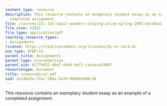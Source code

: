 ```yaml
---
content_type: resource
description: This resource contains an exemplary student essay as an example of a
  completed assignment.
file: /courses/21l-325-small-wonders-staying-alive-spring-2007/2ec48a3af2ac266a5a70006b03d96c36_cosmicomics2.pdf
file_size: 22821
file_type: application/pdf
learning_resource_types:
- Assignments
license: https://creativecommons.org/licenses/by-nc-sa/4.0/
ocw_type: OCWFile
parent_title: Assignments
parent_type: CourseSection
parent_uid: b1779d31-40ef-a5e8-3ef1-cace4ce230b7
resourcetype: Document
title: cosmicomics2.pdf
uid: 2ec48a3a-f2ac-266a-5a70-006b03d96c36
---
```

This resource contains an exemplary student essay as an example of a completed assignment.